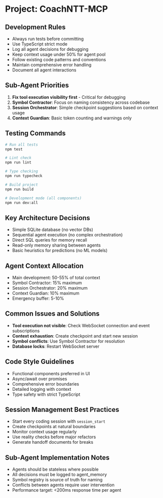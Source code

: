 # Project: CoachNTT-MCP

## Development Rules
- Always run tests before committing
- Use TypeScript strict mode
- Log all agent decisions for debugging
- Keep context usage under 50% for agent pool
- Follow existing code patterns and conventions
- Maintain comprehensive error handling
- Document all agent interactions

## Sub-Agent Priorities
1. **Fix tool execution visibility first** - Critical for debugging
2. **Symbol Contractor**: Focus on naming consistency across codebase
3. **Session Orchestrator**: Simple checkpoint suggestions based on context usage
4. **Context Guardian**: Basic token counting and warnings only

## Testing Commands
```bash
# Run all tests
npm test

# Lint check
npm run lint

# Type checking
npm run typecheck

# Build project
npm run build

# Development mode (all components)
npm run dev:all
```

## Key Architecture Decisions
- Simple SQLite database (no vector DBs)
- Sequential agent execution (no complex orchestration)
- Direct SQL queries for memory recall
- Read-only memory sharing between agents
- Basic heuristics for predictions (no ML models)

## Agent Context Allocation
- Main development: 50-55% of total context
- Symbol Contractor: 15% maximum
- Session Orchestrator: 20% maximum  
- Context Guardian: 10% maximum
- Emergency buffer: 5-10%

## Common Issues and Solutions
- **Tool execution not visible**: Check WebSocket connection and event subscriptions
- **Context exhaustion**: Create checkpoint and start new session
- **Symbol conflicts**: Use Symbol Contractor for resolution
- **Database locks**: Restart WebSocket server

## Code Style Guidelines
- Functional components preferred in UI
- Async/await over promises
- Comprehensive error boundaries
- Detailed logging with context
- Type safety with strict TypeScript

## Session Management Best Practices
- Start every coding session with `session_start`
- Create checkpoints at natural boundaries
- Monitor context usage regularly
- Use reality checks before major refactors
- Generate handoff documents for breaks

## Sub-Agent Implementation Notes
- Agents should be stateless where possible
- All decisions must be logged to agent_memory
- Symbol registry is source of truth for naming
- Conflicts between agents require user intervention
- Performance target: <200ms response time per agent